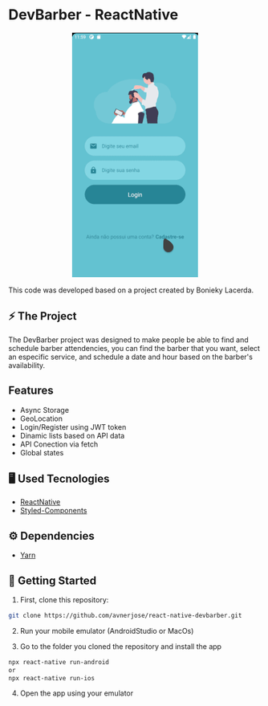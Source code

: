 # DevBarber - ReactNative
<p align="center">
<img src="devbarber.gif" /> 
</p>
This code was developed based on a project created by Bonieky Lacerda.

## ⚡️ The Project
  The DevBarber project was designed to make people be able to find and schedule barber attendencies, you can find the barber that you want, select an especific service, and schedule a date and hour based on the barber's availability.
  
## Features
 - Async Storage
 - GeoLocation
 - Login/Register using JWT token
 - Dinamic lists based on API data
 - API Conection via fetch
 - Global states
  
## 🖥️ Used Tecnologies
 - [ReactNative](https://reactnative.dev/)
 - [Styled-Components](https://styled-components.com/)

## ⚙️ Dependencies
 - [Yarn](https://yarnpkg.com/)
 
## 🚀️ Getting Started

1. First, clone this repository: 

```bash
git clone https://github.com/avnerjose/react-native-devbarber.git
```
2. Run your mobile emulator (AndroidStudio or MacOs)

3. Go to the folder you cloned the repository and install the app
```base
npx react-native run-android
or
npx react-native run-ios
```
4. Open the app using your emulator
